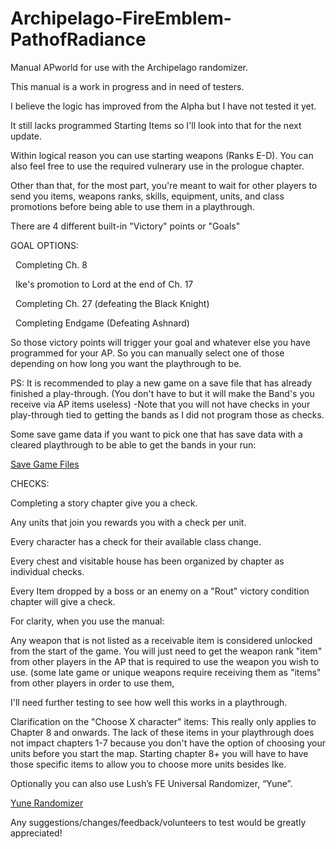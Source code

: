 # Archipelago-FireEmblem-PathofRadiance

Manual APworld for use with the Archipelago randomizer.

This manual is a work in progress and in need of testers.

I believe the logic has improved from the Alpha but I have not tested it yet.

It still lacks programmed Starting Items so I'll look into that for the next update.

Within logical reason you can use starting weapons (Ranks E-D). You can also feel free to use the required vulnerary use in the prologue chapter.

Other than that, for the most part, you're meant to wait for other players to send you items, weapons ranks, skills, equipment, units, and class promotions before being able to use them in a playthrough.



There are 4 different built-in "Victory" points or "Goals"



GOAL OPTIONS:



&nbsp;   Completing Ch. 8

&nbsp;   Ike's promotion to Lord at the end of Ch. 17

&nbsp;   Completing Ch. 27 (defeating the Black Knight)

&nbsp;   Completing Endgame (Defeating Ashnard)



So those victory points will trigger your goal and whatever else you have programmed for your AP. So you can manually select one of those depending on how long you want the playthrough to be.



PS: It is recommended to play a new game on a save file that has already finished a play-through. (You don't have to but it will make the Band's you receive via AP items useless) -Note that you will not have checks in your play-through tied to getting the bands as I did not program those as checks.



Some save game data if you want to pick one that has save data with a cleared playthrough to be able to get the bands in your run:

[Save Game Files](https://gamefaqs.gamespot.com/gamecube/920189-fire-emblem-path-of-radiance/saves)

CHECKS:

Completing a story chapter give you a check.

Any units that join you rewards you with a check per unit.

Every character has a check for their available class change.

Every chest and visitable house has been organized by chapter as individual checks.

Every Item dropped by a boss or an enemy on a "Rout" victory condition chapter will give a check.



For clarity, when you use the manual:

Any weapon that is not listed as a receivable item is considered unlocked from the start of the game. You will just need to get the weapon rank "item" from other players in the AP that is required to use the weapon you wish to use. (some late game or unique weapons require receiving them as "items" from other players in order to use them,



I'll need further testing to see how well this works in a playthrough.



Clarification on the "Choose X character" items: This really only applies to Chapter 8 and onwards. The lack of these items in your playthrough does not impact chapters 1-7 because you don't have the option of choosing your units before you start the map. Starting chapter 8+ you will have to have those specific items to allow you to choose more units besides Ike.



Optionally you can also use Lush’s FE Universal Randomizer, “Yune”.

[Yune Randomizer](https://github.com/lushen124/Universal-FE-Randomizer/tree/master?tab=readme-ov-file#fe9)



Any suggestions/changes/feedback/volunteers to test would be greatly appreciated!


